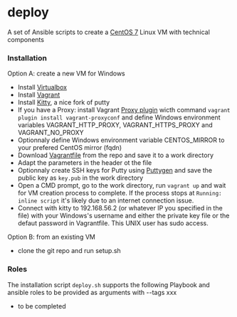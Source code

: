# deploy

A set of Ansible scripts to create a [CentOS 7](https://www.centos.org/) Linux VM with technical components

### Installation 

Option A: create a new VM for Windows
* Install [Virtualbox](https://www.virtualbox.org/)
* Install [Vagrant](https://www.vagrantup.com/downloads.html)
* Install [Kitty](http://www.9bis.net/kitty/), a nice fork of putty
* If you have a Proxy: install Vagrant [Proxy plugin](https://github.com/tmatilai/vagrant-proxyconf) wicth command `vagrant plugin install vagrant-proxyconf` and define Windows environment variables VAGRANT_HTTP_PROXY, VAGRANT_HTTPS_PROXY and VAGRANT_NO_PROXY
* Optionnaly define Windows environment variable CENTOS_MIRROR to your prefered CentOS mirror (fqdn)
* Download [Vagrantfile](https://raw.githubusercontent.com/hbraux/deploy/master/Vagrantfile) from the repo and save it to a work directory
* Adapt the parameters in the header ot the file
* Optionnaly create SSH keys for Putty using [Puttygen](https://www.ssh.com/ssh/putty/windows/puttygen) and save the public key as `key.pub` in the work directory 
* Open a CMD prompt, go to the work directory, run `vagrant up` and wait for VM creation process to complete. If the process stops at ```Running: inline script``` it's likely due to an internet connection issue.
* Connect with kitty to 192.168.56.2 (or whatever IP you specified in the file) with your Windows's username and either the private key file or the defaut password in Vagrantfile. This UNIX user has sudo access.

Option B: from an existing VM
* clone the git repo and run setup.sh

### Roles
The installation script `deploy.sh` supports the following Playbook and ansible roles to be provided as arguments with --tags xxx

* to be completed


